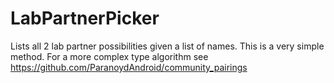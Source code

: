 # LabPartnerPicker
Lists all 2 lab partner possibilities given a list of names. This is a very simple method. For a more complex type algorithm see https://github.com/ParanoydAndroid/community_pairings
